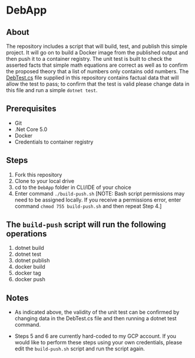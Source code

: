 # DebApp

## About

The repository includes a script that will build, test, and publish this simple project. It will go on to build a Docker image from the published output and then push it to a container registry. The unit test is built to check the asserted facts that simple math equations are correct as well as to confirm the proposed theory that a list of numbers only contains odd numbers. The [DebTest.cs](/DebApp.csproj) file supplied in this repository contains factual data that will allow the test to pass; to confirm that the test is valid please change data in this file and run a simple `dotnet test`.

## Prerequisites
- Git
- .Net Core 5.0
- Docker
- Credentials to container registry

## Steps

1.  Fork this repository
2.  Clone to your local drive
3.  cd to the `DebApp` folder in CLI/IDE of your choice
4.  Enter command `./build-push.sh`
[NOTE: Bash script permissions may need to be assigned locally. If you receive a permissions error, enter command `chmod 755 build-push.sh` and then repeat Step 4.]

## The `build-push` script will run the following operations

1.  dotnet build
2.  dotnet test
3.  dotnet publish
4.  docker build
5.  docker tag
6.  docker push

## Notes

- As indicated above, the validity of the unit test can be confirmed by changing data in the DebTest.cs file and then running a dotnet test command.

- Steps 5 and 6 are currently hard-coded to my GCP account. If you would like to perform these steps using your own credentials, please edit the `build-push.sh` script and run the script again.
